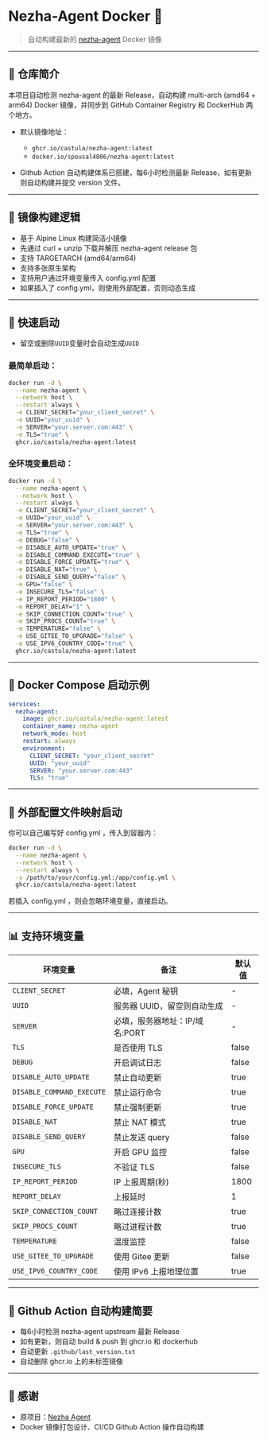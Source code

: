 # Nezha-Agent Docker 🚀

> 自动构建最新的 [nezha-agent](https://github.com/nezhahq/agent) Docker 镜像

---

## 🌟 仓库简介

本项目自动检测 nezha-agent 的最新 Release，自动构建 multi-arch (amd64 + arm64) Docker 镜像，并同步到 GitHub Container Registry 和 DockerHub 两个地方。

* 默认镜像地址：

  * `ghcr.io/castula/nezha-agent:latest`
  * `docker.io/spousal4806/nezha-agent:latest`

* Github Action 自动构建体系已搭建，每6小时检测最新 Release，如有更新则自动构建并提交 version 文件。

---

## 🔧 镜像构建逻辑

* 基于 Alpine Linux 构建简洁小镜像
* 先通过 curl + unzip 下载并解压 nezha-agent release 包
* 支持 TARGETARCH (amd64/arm64)
* 支持多张原生架构
* 支持用户通过环境变量传入 config.yml 配置
* 如果插入了 config.yml，则使用外部配置，否则动态生成

---

## 🔄 快速启动
* 留空或删除`UUID`变量时会自动生成`UUID`

### 最简单启动：

```bash
docker run -d \
  --name nezha-agent \
  --network host \
  --restart always \
  -e CLIENT_SECRET="your_client_secret" \
  -e UUID="your_uuid" \
  -e SERVER="your.server.com:443" \
  -e TLS="true" \
  ghcr.io/castula/nezha-agent:latest
```

### 全环境变量启动：

```bash
docker run -d \
  --name nezha-agent \
  --network host \
  --restart always \
  -e CLIENT_SECRET="your_client_secret" \
  -e UUID="your_uuid" \
  -e SERVER="your.server.com:443" \
  -e TLS="true" \
  -e DEBUG="false" \
  -e DISABLE_AUTO_UPDATE="true" \
  -e DISABLE_COMMAND_EXECUTE="true" \
  -e DISABLE_FORCE_UPDATE="true" \
  -e DISABLE_NAT="true" \
  -e DISABLE_SEND_QUERY="false" \
  -e GPU="false" \
  -e INSECURE_TLS="false" \
  -e IP_REPORT_PERIOD="1800" \
  -e REPORT_DELAY="1" \
  -e SKIP_CONNECTION_COUNT="true" \
  -e SKIP_PROCS_COUNT="true" \
  -e TEMPERATURE="false" \
  -e USE_GITEE_TO_UPGRADE="false" \
  -e USE_IPV6_COUNTRY_CODE="true" \
  ghcr.io/castula/nezha-agent:latest
```

---

## 🚿 Docker Compose 启动示例

```yaml
services:
  nezha-agent:
    image: ghcr.io/castula/nezha-agent:latest
    container_name: nezha-agent
    network_mode: host
    restart: always
    environment:
      CLIENT_SECRET: "your_client_secret"
      UUID: "your_uuid"
      SERVER: "your.server.com:443"
      TLS: "true"
```

---

## 🔧 外部配置文件映射启动

你可以自己编写好 config.yml ，传入到容器内：

```bash
docker run -d \
  --name nezha-agent \
  --network host \
  --restart always \
  -v /path/to/your/config.yml:/app/config.yml \
  ghcr.io/castula/nezha-agent:latest
```

若插入 config.yml ，则会忽略环境变量，直接启动。

---

## 📊 支持环境变量

| 环境变量                      | 备注                | 默认值   |
| ------------------------- | ----------------- | ----- |
| `CLIENT_SECRET`           | 必填，Agent 秘钥       | -     |
| `UUID`                    | 服务器 UUID，留空则自动生成       | -     |
| `SERVER`                  | 必填，服务器地址：IP/域名:PORT | -     |
| `TLS`                     | 是否使用 TLS          | false     |
| `DEBUG`                   | 开启调试日志            | false |
| `DISABLE_AUTO_UPDATE`     | 禁止自动更新            | true  |
| `DISABLE_COMMAND_EXECUTE` | 禁止运行命令            | true  |
| `DISABLE_FORCE_UPDATE`    | 禁止强制更新            | true  |
| `DISABLE_NAT`             | 禁止 NAT 模式         | true  |
| `DISABLE_SEND_QUERY`      | 禁止发送 query        | false |
| `GPU`                     | 开启 GPU 监控         | false |
| `INSECURE_TLS`            | 不验证 TLS           | false |
| `IP_REPORT_PERIOD`        | IP 上报周期(秒)        | 1800  |
| `REPORT_DELAY`            | 上报延时              | 1     |
| `SKIP_CONNECTION_COUNT`   | 略过连接计数            | true  |
| `SKIP_PROCS_COUNT`        | 略过进程计数            | true  |
| `TEMPERATURE`             | 温度监控              | false |
| `USE_GITEE_TO_UPGRADE`    | 使用 Gitee 更新       | false |
| `USE_IPV6_COUNTRY_CODE`   | 使用 IPv6 上报地理位置        | true  |

---

## 🚀 Github Action 自动构建简要

* 每6小时检测 nezha-agent upstream 最新 Release
* 如有更新，则自动 build & push 到 ghcr.io 和 dockerhub
* 自动更新 `.github/last_version.txt`
* 自动删除 ghcr.io 上的未标签镜像

---

## 🎉 感谢

* 原项目：[Nezha Agent](https://github.com/nezhahq/agent)
* Docker 镜像打包设计、CI/CD Github Action 操作自动构建
